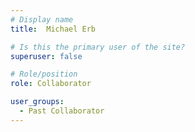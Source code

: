 ```yaml
---
# Display name
title:  Michael Erb

# Is this the primary user of the site?
superuser: false

# Role/position
role: Collaborator

user_groups:
  - Past Collaborator
---
```

